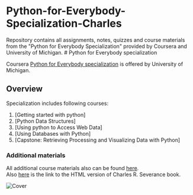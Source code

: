 # Python-for-Everybody-Specialization-Charles
Repository contains all assignments, notes, quizzes and course materials from the "Python for Everybody Specialization" provided by Coursera and University of Michigan.
﻿# Python for Everybody specialization

Coursera [Python for Everybody specialization](https://www.coursera.org/specializations/python "Awesome stuff") is offered by University of Michigan.

## Overview

Specialization includes following courses:

1. [Getting started with python]
2. [Python Data Structures]
3. [Using python to Access Web Data]
4. [Using Databases with Python]
5. [Capstone: Retrieving Processing and Visualizing Data with Python]


### Additional materials

All additional course materials also can be found [here](https://www.py4e.com/).  
Also [here](https://www.py4e.com/html3/) is the link to the HTML version of Charles R. Severance book.


![Cover](https://github.com/ay36808/Python-for-Everybody-Specialization-Charles/blob/main/courseracoverphoto.jpg)

